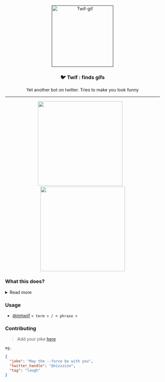 <p align="center">
  <a href="" rel="noopener">
 <img width=200px height=200px src="https://media.giphy.com/media/241LfGhONZv5EWosVV/giphy.gif" alt="Twif-gif"></a>
</p>
<h3 align="center">🐦 Twif : finds gifs </h3>
<p align="center"> Yet another bot on twitter. Tries to make you look funny <br> 
</p>

<hr>

<div align="center">
    <img src="http://g.recordit.co/JURilDcHHH.gif" width=275px> &nbsp; &nbsp;
    <img src="http://g.recordit.co/gQ6kLjQfMA.gif" width=275px>
</div>

### What this does?

<details>
<summary>Read more</summary>

- When you @imtwiif with a `term` or `phrase`

  > Finds related GIFs -> Tweet!

- Every 1 hour or so.
  > Picks a joke from [this](<(./static/jokes.json)>) file -> Finds GIF as per `tag` -> Tweet! Tweet!

#### Why did i build this?

- Had some time to kill :stuck_out_tongue:

</details>

### Usage

- [@imtwiif](https://twitter.com/@imtwiif) `< term > / < phrase >`

### Contributing

> Add your joke [here](./static/jokes.json)

`eg.`

```JSON
{
  "joke": "May the --force be with you",
  "twitter_handle": "@nizzzzzo",
  "tag": "laugh"
}
```
